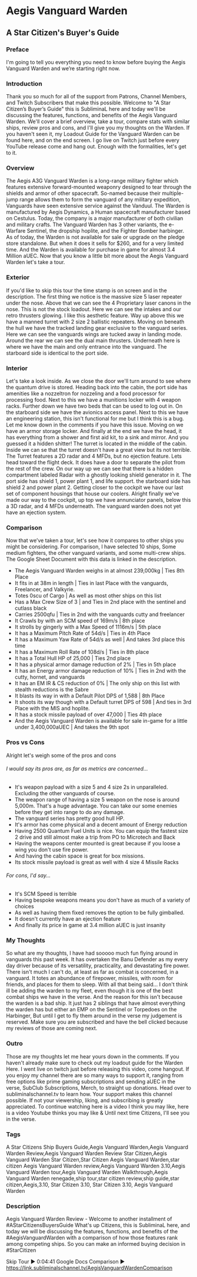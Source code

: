 # Aegis Vanguard Warden
## A Star Citizen's Buyer's Guide

### Preface
I'm going to tell you everything you need to know before buying the Aegis Vanguard Warden and we’re starting right now.

### Introduction
Thank you so much for all of the support from Patrons, Channel Members, and Twitch Subscribers that make this possible. Welcome to "A Star Citizen’s Buyer’s Guide" this is SubliminaL here and today we'll be discussing the features, functions, and benefits of the Aegis Vanguard Warden. We'll cover a brief overview, take a tour, compare stats with similar ships, review pros and cons, and I'll give you my thoughts on the Warden. If you haven't seen it, my Loadout Guide for the Vanguard Warden can be found here, and on the end screen. I go live on Twitch just before every YouTube release come and hang out. Enough with the formalities, let's get to it.

[comment]: # (*New citizens, can use my referral code on screen or the link in the description to reserve their 5000aUEC in the PU, no pledge necessary.*)

### Overview
The Aegis A3G Vanguard Warden is a long-range military fighter which features extensive forward-mounted weaponry designed to tear through the shields and armor of other spacecraft. So-named because their multiple-jump range allows them to form the vanguard of any military expedition, Vanguards have seen extensive service against the Vanduul.
The Warden is manufactured by Aegis Dynamics, a Human spacecraft manufacturer based on Cestulus. Today, the company is a major manufacturer of both civilian and military crafts. The Vanguard Warden has 3 other variants, the e-Warfare Sentinel, the dropship hoplite, and the Fighter Bomber harbinger.
As of today, the Warden is not available for sale or upgrade on the pledge store standalone. But when it does it sells for $260, and for a very limited time. And the Warden is available for purchase in game for almost 3.4 Million aUEC. Now that you know a little bit more about the Aegis Vanguard Warden let's take a tour.

[comment]: # ()

### Exterior
If you'd like to skip this tour the time stamp is on screen and in the description. The first thing we notice is the massive size 5 laser repeater under the nose. Above that we can see the 4 Proprietary laser canons in the nose. This is not the stock loadout. Here we can see the intakes and our retro thrusters glowing. I like this aesthetic feature. Way up above this we have a manned turret with 2 size 2 ballistic repeaters. Moving on beneath the hull we have the tracked landing gear exclusive to the vanguard series. Here we can see the vanguards wings are tucked away in landing mode. Around the rear we can see the dual main thrusters. Underneath here is where we have the main and only entrance into the vanguard. The starboard side is identical to the port side.

### Interior
Let's take a look inside. As we close the door we'll turn around to see where the quantum drive is stored. Heading back into the cabin, the port side has amenities like a nozzeltron for nozzeling and a food processor for processing food. Next to this we have a munitions locker with 4 weapon racks. Further down we have two beds that can be used to log out in. On the starboard side we have the avionics access panel. Next to this we have an engineering station, this isn't functional for me but I think this is a bug. Let me know down in the comments if you have this issue. Moving on we have an armor storage locker. And finally at the end we have the head, it has everything from a shower and first aid kit, to a sink and mirror. And you guessed it a hidden shitter! The turret is located in the middle of the cabin. Inside we can se that the turret doesn't have a great view but its not terrible. The Turret features a 2D radar and 4 MFDs, but no ejection feature. Lets head toward the flight deck. It does have a door to separate the pilot from the rest of the crew. On our way up we can see that there is a hidden compartment labeled Radar with a ghostly looking shield generator in it. The port side has shield 1, power plant 1, and life support. the starboard side has shield 2 and power plant 2. Getting closer to the cockpit we have our last set of component housings that house our coolers. Alright finally we've made our way to the cockpit, up top we have annunciator panels, below this a 3D radar, and 4 MFDs underneath. The vanguard warden does not yet have an ejection system.

### Comparison
Now that we’ve taken a tour, let's see how it compares to other ships you might be considering. For comparison, I have selected 10 ships, Some medium fighters, the other vanguard variants, and some multi-crew ships. The Google Sheet Document with this data is linked in the description.

* The Aegis Vanguard Warden weighs in at almost 239,000kg | Ties 8th Place
* It fits in at 38m in length | Ties in last Place with the vanguards, Freelancer, and Valkyrie.
* Totes 0scu of Cargo | As well as most other ships on this list
* Has a Max Crew Size of 3 | and Ties in 2nd place with the sentinel and cutlass black
* Carries 2500qfu | Ties in 2nd with the vanguards cutty and freelancer
* It Crawls by with an SCM speed of 169m/s | 8th place
* It strolls by gingerly with a Max Speed of 1116m/s | 5th place
* It has a Maximum Pitch Rate of 54d/s | Ties in 4th Place
* It has a Maximum Yaw Rate of 54d/s as well | And takes 3rd place this time
* It has a Maximum Roll Rate of 108d/s | Ties in 8th place
* It has a Total Hull HP of 25,000 | Ties 2nd place
* It has a physical armor damage reduction of 2% | Ties in 5th place
* It has an Energy armor damage reduction of 10% | Ties in 2nd with the cutty, hornet, and vanguards
* It has an EM IR & CS reduction of 0% | The only ship on this list with stealth reductions is the Sabre
* It blasts its way in with a Default Pilot DPS of 1,588 | 8th Place
* It shoots its way though with a Default turret DPS of 598 | And ties in 3rd Place with the MIS and hoplite.
* It has a stock missile payload of over 47,000 | Ties 4th place
* And the Aegis Vanguard Warden is available for sale in-game for a little under 3,400,000aUEC | And takes the 9th spot

### Pros vs Cons
Alright let's weigh some of the pros and cons
###### I would say its pros are, as far as metrics are concerned...
* It's weapon payload with a size 5 and 4 size 2s in unparalleled. Excluding the other vanguards of course.
* The weapon range of having a size 5 weapon on the nose is around 5,000m. That's a huge advantage. You can take our some enemies before they get into range to do any damage.
* The vanguard series has pretty good hull HP.
* It's armor has come physical and a decent amount of Energy reduction
* Having 2500 Quantum Fuel Units is nice. You can equip the fastest size 2 drive and still almost make a trip from PO to Microtech and Back
* Having the weapons center mounted is great because if you loose a wing you don't use fire power.
* And having the cabin space is great for box missions.
* Its stock missile payload is great as well with 4 size 4 Missile Racks

###### For cons, I'd say...
* It's SCM Speed is terrible
* Having bespoke weapons means you don't have as much of a variety of choices
* As well as having them fixed removes the option to be fully gimballed.
* It doesn't currently have an ejection feature
* And finally its price in game at 3.4 million aUEC is just insanity

### My Thoughts
So what are my thoughts, I have had sooooo much fun flying around in vanguards this past week. It has overtaken the Banu Defender as my every day driver because of its versatility, practicality, and devastating fire power. There isn't much I can't do, at least as far as combat is concerned, in a vanguard. It totes an abundance of firepower, missiles, with room for friends, and places for them to sleep. With all that being said... I don't think ill be adding the warden to my fleet, even though it is one of the best combat ships we have in the verse. And the reason for this isn't because the warden is a bad ship. It just has 2 siblings that have almost everything the warden has but either an EMP on the Sentinel or Torpedoes on the Harbinger, But until I get to fly them around in the verse my judgement is reserved. Make sure you are subscribed and have the bell clicked because my reviews of those are coming next.

### Outro
Those are my thoughts let me hear yours down in the comments. If you haven't already make sure to check out my loadout guide for the Warden Here. I went live on twitch just before releasing this video, come hangout. If you enjoy my channel there are so many ways to support it, ranging from free options like prime gaming subscriptions and sending aUEC in the verse, SubClub Subscriptions, Merch, to straight up donations. Head over to subliminalschannel.tv to learn how. Your support makes this channel possible. If not your viewership, liking, and subscribing is greatly appreciated. To continue watching here is a video I think you may like, here is a video Youtube thinks you may like & Until next time Citizens, I'll see you in the verse.

### Tags
A Star Citizens Ship Buyers Guide,Aegis Vanguard Warden,Aegis Vanguard Warden Review,Aegis Vanguard Warden Review Star Citizen,Aegis Vanguard Warden Star Citizen,Star Citizen Aegis Vanguard Warden,star citizen Aegis Vanguard Warden review,Aegis Vanguard Warden 3.10,Aegis Vanguard Warden tour,Aegis Vanguard Warden Walkthrough,Aegis Vanguard Warden renegade,ship tour,star citizen review,ship guide,star citizen,Aegis,3.10, Star Citizen 3.10, Star Citizen 3.10, Aegis Vanguard Warden

### Description
Aegis Vanguard Warden Review - Welcome to another installment of #AStarCitizensBuyersGuide What's up Citizens, this is SubliminaL here, and today we will be discussing the features, functions, and benefits of the #AegisVanguardWarden with a comparison of how those features rank among competing ships. So you can make an informed buying decision in #StarCitizen

Skip Tour ► 0:04:41
Google Docs Comparison ► https://link.subliminalschannel.tv/AegisVanguardWardenComparison
